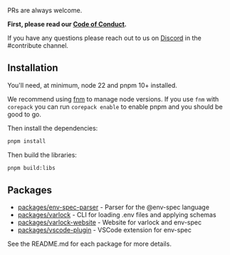 PRs are always welcome. 

**First, please read our [Code of Conduct](CODE_OF_CONDUCT.md).**

If you have any questions please reach out to us on [Discord](https://chat.dmno.dev) in the #contribute channel.

## Installation

You'll need, at minimum, node 22 and pnpm 10+ installed.

We recommend using [fnm](https://github.com/Schniz/fnm) to manage node versions. If you use `fnm` with `corepack` you can run `corepack enable` to enable pnpm and you should be good to go.

Then install the dependencies:

```bash
pnpm install
```

Then build the libraries:

```bash
pnpm build:libs
```


## Packages

- [packages/env-spec-parser](./packages/env-spec-parser) - Parser for the @env-spec language
- [packages/varlock](./packages/varlock) - CLI for loading .env files and applying schemas
- [packages/varlock-website](./packages/varlock-website) - Website for varlock and env-spec
- [packages/vscode-plugin](./packages/vscode-plugin) - VSCode extension for env-spec


See the README.md for each package for more details. 



